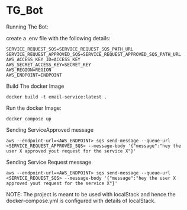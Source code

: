 # TG_Bot
Running The Bot:

create a .env file with the following details:
```
SERVICE_REQUEST_SQS=SERVICE_REQUEST_SQS_PATH_URL
SERVICE_REQUEST_APPROVED_SQS=SERVICE_REQUEST_APPROVED_SQS_PATH_URL
AWS_ACCESS_KEY_ID=ACCESS_KEY
AWS_SECRET_ACCESS_KEY=SECRET_KEY
AWS_REGION=REGION
AWS_ENDPOINT=ENDPOINT
```
Build The docker Image
```
docker build -t email-service:latest .
```

Run the docker Image:
```
docker compose up
```

Sending ServiceApproved message 
```
aws --endpoint-url=<AWS_ENDPOINT> sqs send-message --queue-url <SERVICE_REQUEST_APPROVED_SQS> --message-body '{"message":"hey the user X approved yout request for the service X"}'
```
Sending Service Request message
```
aws --endpoint-url=<AWS_ENDPOINT> sqs send-message --queue-url <SERVICE_REQUEST_SQS> --message-body '{"message":"hey the user X approved yout request for the service X"}'
```


NOTE: The project is meant to be used with localStack and hence the docker-compose.yml is configured with details of localStack.